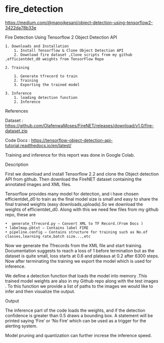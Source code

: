 # fire_detection

https://medium.com/@manojkesani/object-detection-using-tensorflow2-3422da78b33e

Fire Detection Using Tensorflow 2 Object Detection API

    1. Downloads and Installation
        1. Install Tensorflow & Clone Object Detection API
        2. Download fire dataset ,Clone scripts from my github ,efficientdet_d0 weights from TensorFlow Repo
        
    2. Training
    
        1. Generate tfrecord to train
        2. Training
        3. Exporting the trained model
        
    3. Inference
        1. loading detection function
        2. Inference
        
References 

Dataset : https://github.com/OlafenwaMoses/FireNET/releases/download/v1.0/fire-dataset.zip

Code Docs : https://tensorflow-object-detection-api-tutorial.readthedocs.io/en/latest/

Training and inference for this report was done in Google Colab.

Description

First we download and install Tensorflow 2.2 and clone the Object detection API from github. Then download the FireNET dataset containing the annotated images and XML files.

Tensorflow provides many model for detection, and i have chosen efficientdet_d0 to train as the final model size is small and easy to share the final trained weights (easy downloads,uploads).So we download the weights of  efficientdet_d0. Along with this we need few files from my github repo, these are

    •  generate_tfrecord.py – Convert XML to TF Record.(From Docs )
    • labelmap.pbtxt – Contains label FIRE 
    • pipeline.config – Contains structure for training such as No.of classes,learning rate,batch size...,etc

Now we generate the Tfrecords from the XML file and start training. Documentation suggests to reach a loss of 1 before termination but as the dataset is quite small, loss starts at 0.6 and plateaus at 0.2 after 6300 steps. Now after terminating the training we export the model which is used for inference. 	

We define a detection function that loads the model into memory .This trained model weights are also in my Github repo along with the test images . To this function we provide a list of paths to the images we would like to infer and then visualize the output.

Output

The inference part of the code loads the weights, and if the detection confidence is greater than 0.5 draws a bounding box. A statement will be printed saying ‘Fire’ or ‘No Fire’ which can be used as a trigger for the alerting system.

Model pruning and quantization can further increse the inference speed.
